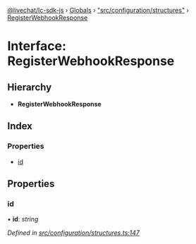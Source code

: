 [@livechat/lc-sdk-js](../README.md) › [Globals](../globals.md) › ["src/configuration/structures"](../modules/_src_configuration_structures_.md) › [RegisterWebhookResponse](_src_configuration_structures_.registerwebhookresponse.md)

# Interface: RegisterWebhookResponse

## Hierarchy

* **RegisterWebhookResponse**

## Index

### Properties

* [id](_src_configuration_structures_.registerwebhookresponse.md#id)

## Properties

###  id

• **id**: *string*

*Defined in [src/configuration/structures.ts:147](https://github.com/livechat/lc-sdk-js/blob/9364105/src/configuration/structures.ts#L147)*
